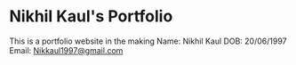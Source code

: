 # Nikhil Kaul's Portfolio

This is a portfolio website in the making
Name: Nikhil Kaul
DOB: 20/06/1997
Email: Nikkaul1997@gmail.com
